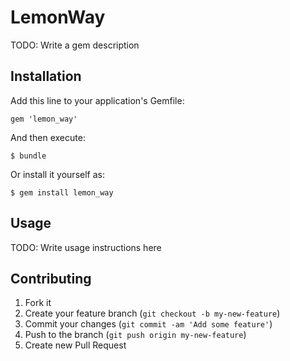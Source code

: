 # LemonWay

TODO: Write a gem description

## Installation

Add this line to your application's Gemfile:

    gem 'lemon_way'

And then execute:

    $ bundle

Or install it yourself as:

    $ gem install lemon_way

## Usage

TODO: Write usage instructions here

## Contributing

1. Fork it
2. Create your feature branch (`git checkout -b my-new-feature`)
3. Commit your changes (`git commit -am 'Add some feature'`)
4. Push to the branch (`git push origin my-new-feature`)
5. Create new Pull Request

